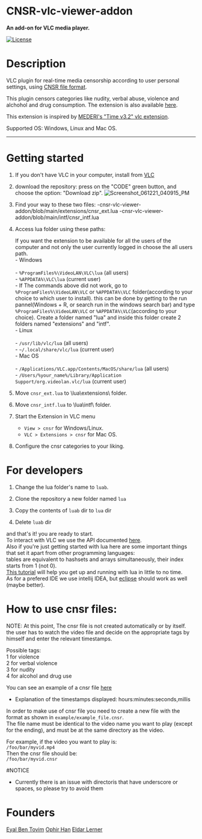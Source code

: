 # CNSR-vlc-viewer-addon

**An add-on for VLC media player.**

[![License](https://img.shields.io/badge/License-GPL3-red.svg)](https://www.gnu.org/licenses/gpl-3.0.html)


# Description

VLC plugin for real-time media censorship according to user personal settings,
using [CNSR file format](https://github.com/ophirhan/cnsr-file-format-specification).

This plugin censors categories like nudity, verbal abuse, violence and alchohol and drug consumption.
The extension is also available [here](https://addons.videolan.org/p/1537958/).

This extension is inspired by [MEDERI's "Time v3.2" vlc extension](https://addons.videolan.org/p/1154032/).

Supported OS: Windows, Linux and Mac OS.
_____________________________________________________________________________________________________

# Getting started

1. If you don't have VLC in your computer, install from [VLC](https://www.videolan.org/)
2. download the repository: press on the "CODE" green button, and choose the option: "Download zip".
![Screenshot_061221_040915_PM](https://user-images.githubusercontent.com/19567966/121777049-c8d80580-cb98-11eb-9ac7-6db63a0c518f.jpg)
3. Find your way to these two files: 
-cnsr-vlc-viewer-addon/blob/main/extensions/cnsr_ext.lua
-cnsr-vlc-viewer-addon/blob/main/intf/cnsr_intf.lua
			       
4. Access lua folder using these paths:

    If you want the extension to be available for all the users of the 
    computer and not only the user currently logged in choose the all users path.<br/>
        - Windows<br/><br/>
            - `%ProgramFiles%\VideoLAN\VLC\lua` (all users)<br/>
            - `%APPDATA%\VLC\lua` (current user)<br/>
            - If The commands above did not work, go to `%ProgramFiles%\VideoLAN\VLC` or `%APPDATA%\VLC` folder(according to your choice to which user to install). 
	      this can be done by getting to the run pannel(Windows + R, or search run in the windows search bar) and type `%ProgramFiles%\VideoLAN\VLC` 
	      or `%APPDATA%\VLC`(according to your choice). Create a folder named "lua" and inside this folder create 2 folders named "extensions" and "intf".<br/>
        - Linux<br/><br/>
            - `/usr/lib/vlc/lua` (all users)<br/>
            - `~/.local/share/vlc/lua` (current user)<br/>
        - Mac OS<br/><br/>
            - `/Applications/VLC.app/Contents/MacOS/share/lua` (all users)<br/>
            - `/Users/%your_name%/Library/Application Support/org.videolan.vlc/lua` (current user)<br/>

  
5. Move `cnsr_ext.lua` to \lua\extensions\ folder.
6. Move `cnsr_intf.lua` to \lua\intf\ folder.
7. Start the Extension in VLC menu
    - `View > cnsr` for Windows/Linux.
    - `VLC > Extensions > cnsr` for Mac OS.
8. Configure the cnsr categories to your liking.

# For developers

1. Change the lua folder's name to `luab`.

2. Clone the repository a new folder named `lua`

3. Copy the contents of `luab` dir to `lua` dir

4. Delete `luab` dir

and that's it! you are ready to start.<br/>
To interact with VLC we use the API documented [here](https://github.com/videolan/vlc/blob/master/share/lua/README.txt).<br/>
Also if you're just getting started with lua here are some important things that set it apart from other programming languages:<br/>
tables are equivalent to hashsets and arrays simultaneously, their index starts from 1 (not 0).<br/>
[This tutorial](https://www.tutorialspoint.com/lua/index.htm) will help you get up and running with lua in little to no time.<br/>
As for a prefered IDE we use intellij IDEA, but [eclipse](https://www.eclipse.org/ldt/#installation) should work as well (maybe better).

# How to use cnsr files:
NOTE: At this point, The cnsr file is not created automatically or by itself.<br/>
 the user has to watch the video file and decide on the appropriate tags by himself and enter the relevant timestamps.<br/>

Possible tags:<br/>
1 for violence<br/>
2 for verbal violence<br/>
3 for nudity<br/>
4 for alcohol and drug use<br/>

You can see an example of a cnsr file [here](https://github.com/ophirhan/cnsr-vlc-viewer-addon/tree/main/example)<br/>
- Explanation of the timestamps displayed: hours:minutes:seconds,millis

In order to make use of cnsr file you need to create a new file with the format as shown in `example/example_file.cnsr`.<br/>
The file name must be identical to the video name you want to play (except for the ending), and must be at the same directory as the video.

For example, if the video you want to play is: <br>
`/foo/bar/myvid.mp4` <br>
Then the cnsr file should be: <br>
`/foo/bar/myvid.cnsr` <br>

#NOTICE
- Currently there is an issue with directoris that have underscore or spaces, so please try to avoid them

# Founders

[Eyal Ben Tovim](https://github.com/eyal1889) [Ophir Han](https://github.com/ophirhan) [Eldar Lerner](https://github.com/eldarlerner)

